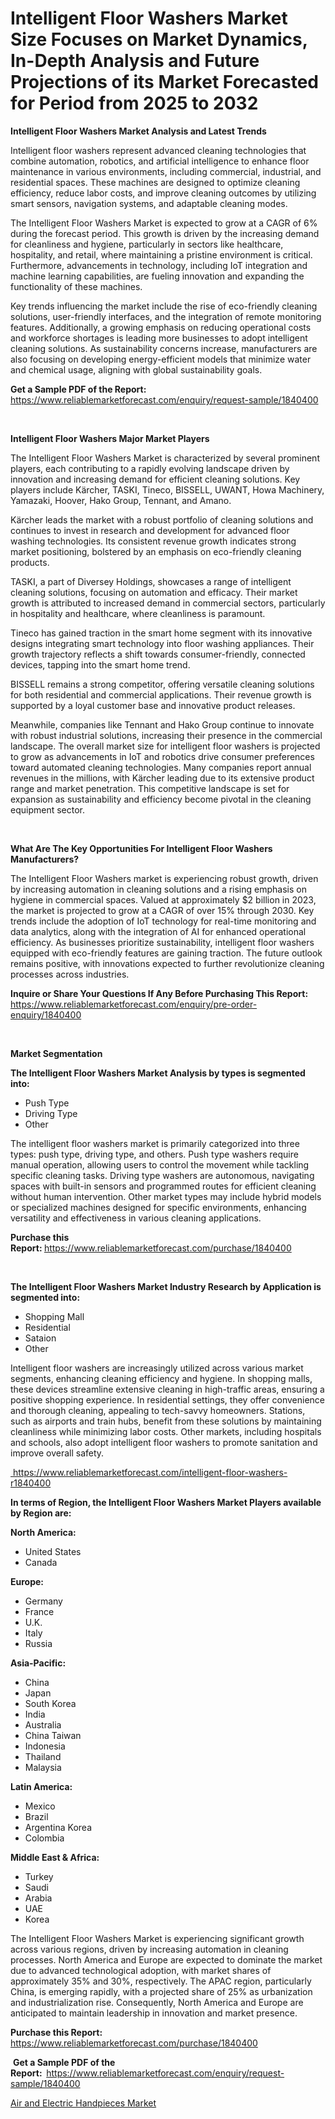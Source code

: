 <p><h1>Intelligent Floor Washers Market Size Focuses on Market Dynamics, In-Depth Analysis and Future Projections of its Market Forecasted for Period from 2025 to 2032</h1></p><p><strong>Intelligent Floor Washers Market Analysis and Latest Trends</strong></p>
<p><p>Intelligent floor washers represent advanced cleaning technologies that combine automation, robotics, and artificial intelligence to enhance floor maintenance in various environments, including commercial, industrial, and residential spaces. These machines are designed to optimize cleaning efficiency, reduce labor costs, and improve cleaning outcomes by utilizing smart sensors, navigation systems, and adaptable cleaning modes.</p><p>The Intelligent Floor Washers Market is expected to grow at a CAGR of 6% during the forecast period. This growth is driven by the increasing demand for cleanliness and hygiene, particularly in sectors like healthcare, hospitality, and retail, where maintaining a pristine environment is critical. Furthermore, advancements in technology, including IoT integration and machine learning capabilities, are fueling innovation and expanding the functionality of these machines.</p><p>Key trends influencing the market include the rise of eco-friendly cleaning solutions, user-friendly interfaces, and the integration of remote monitoring features. Additionally, a growing emphasis on reducing operational costs and workforce shortages is leading more businesses to adopt intelligent cleaning solutions. As sustainability concerns increase, manufacturers are also focusing on developing energy-efficient models that minimize water and chemical usage, aligning with global sustainability goals.</p></p>
<p><strong>Get a Sample PDF of the Report:&nbsp;</strong> <a href="https://www.reliablemarketforecast.com/enquiry/request-sample/1840400?utm_campaign=2925&utm_medium=2&utm_source=Github&utm_content=ia&utm_term=12042025&utm_id=intelligent-floor-washers">https://www.reliablemarketforecast.com/enquiry/request-sample/1840400</a></p>
<p>&nbsp;</p>
<p><strong>Intelligent Floor Washers Major Market Players</strong></p>
<p><p>The Intelligent Floor Washers Market is characterized by several prominent players, each contributing to a rapidly evolving landscape driven by innovation and increasing demand for efficient cleaning solutions. Key players include Kärcher, TASKI, Tineco, BISSELL, UWANT, Howa Machinery, Yamazaki, Hoover, Hako Group, Tennant, and Amano.</p><p>Kärcher leads the market with a robust portfolio of cleaning solutions and continues to invest in research and development for advanced floor washing technologies. Its consistent revenue growth indicates strong market positioning, bolstered by an emphasis on eco-friendly cleaning products.</p><p>TASKI, a part of Diversey Holdings, showcases a range of intelligent cleaning solutions, focusing on automation and efficacy. Their market growth is attributed to increased demand in commercial sectors, particularly in hospitality and healthcare, where cleanliness is paramount.</p><p>Tineco has gained traction in the smart home segment with its innovative designs integrating smart technology into floor washing appliances. Their growth trajectory reflects a shift towards consumer-friendly, connected devices, tapping into the smart home trend.</p><p>BISSELL remains a strong competitor, offering versatile cleaning solutions for both residential and commercial applications. Their revenue growth is supported by a loyal customer base and innovative product releases.</p><p>Meanwhile, companies like Tennant and Hako Group continue to innovate with robust industrial solutions, increasing their presence in the commercial landscape. The overall market size for intelligent floor washers is projected to grow as advancements in IoT and robotics drive consumer preferences toward automated cleaning technologies. Many companies report annual revenues in the millions, with Kärcher leading due to its extensive product range and market penetration. This competitive landscape is set for expansion as sustainability and efficiency become pivotal in the cleaning equipment sector.</p></p>
<p>&nbsp;</p>
<p><strong>What Are The Key Opportunities For Intelligent Floor Washers Manufacturers?</strong></p>
<p><p>The Intelligent Floor Washers market is experiencing robust growth, driven by increasing automation in cleaning solutions and a rising emphasis on hygiene in commercial spaces. Valued at approximately $2 billion in 2023, the market is projected to grow at a CAGR of over 15% through 2030. Key trends include the adoption of IoT technology for real-time monitoring and data analytics, along with the integration of AI for enhanced operational efficiency. As businesses prioritize sustainability, intelligent floor washers equipped with eco-friendly features are gaining traction. The future outlook remains positive, with innovations expected to further revolutionize cleaning processes across industries.</p></p>
<p><strong>Inquire or Share Your Questions If Any Before Purchasing This Report:</strong> <a href="https://www.reliablemarketforecast.com/enquiry/pre-order-enquiry/1840400?utm_campaign=2925&utm_medium=2&utm_source=Github&utm_content=ia&utm_term=12042025&utm_id=intelligent-floor-washers">https://www.reliablemarketforecast.com/enquiry/pre-order-enquiry/1840400</a></p>
<p>&nbsp;</p>
<p><strong>Market Segmentation</strong></p>
<p><strong>The Intelligent Floor Washers Market Analysis by types is segmented into:</strong></p>
<p><ul><li>Push Type</li><li>Driving Type</li><li>Other</li></ul></p>
<p><p>The intelligent floor washers market is primarily categorized into three types: push type, driving type, and others. Push type washers require manual operation, allowing users to control the movement while tackling specific cleaning tasks. Driving type washers are autonomous, navigating spaces with built-in sensors and programmed routes for efficient cleaning without human intervention. Other market types may include hybrid models or specialized machines designed for specific environments, enhancing versatility and effectiveness in various cleaning applications.</p></p>
<p><strong>Purchase this Report:&nbsp;</strong><a href="https://www.reliablemarketforecast.com/purchase/1840400?utm_campaign=2925&utm_medium=2&utm_source=Github&utm_content=ia&utm_term=12042025&utm_id=intelligent-floor-washers">https://www.reliablemarketforecast.com/purchase/1840400</a></p>
<p>&nbsp;</p>
<p><strong>The Intelligent Floor Washers Market Industry Research by Application is segmented into:</strong></p>
<p><ul><li>Shopping Mall</li><li>Residential</li><li>Sataion</li><li>Other</li></ul></p>
<p><p>Intelligent floor washers are increasingly utilized across various market segments, enhancing cleaning efficiency and hygiene. In shopping malls, these devices streamline extensive cleaning in high-traffic areas, ensuring a positive shopping experience. In residential settings, they offer convenience and thorough cleaning, appealing to tech-savvy homeowners. Stations, such as airports and train hubs, benefit from these solutions by maintaining cleanliness while minimizing labor costs. Other markets, including hospitals and schools, also adopt intelligent floor washers to promote sanitation and improve overall safety.</p></p>
<p><a href="https://www.reliablemarketforecast.com/intelligent-floor-washers-r1840400?utm_campaign=2925&utm_medium=2&utm_source=Github&utm_content=ia&utm_term=12042025&utm_id=intelligent-floor-washers">&nbsp;https://www.reliablemarketforecast.com/intelligent-floor-washers-r1840400</a></p>
<p><strong>In terms of Region, the Intelligent Floor Washers Market Players available by Region are:</strong></p>
<p>
    <p> <strong> North America: </strong>
        <ul>
            <li>United States</li>
            <li>Canada</li>
        </ul>
        </p> 
    <p> <strong> Europe: </strong>
        <ul>
            <li>Germany</li>
            <li>France</li>
            <li>U.K.</li>
            <li>Italy</li>
            <li>Russia</li>
        </ul>
        </p> 
    <p> <strong> Asia-Pacific: </strong>
        <ul>
            <li>China</li>
            <li>Japan</li>
            <li>South Korea</li>
            <li>India</li>
            <li>Australia</li>
            <li>China Taiwan</li>
            <li>Indonesia</li>
            <li>Thailand</li>
            <li>Malaysia</li>
        </ul>
        </p> 
    <p> <strong> Latin America: </strong>
        <ul>
            <li>Mexico</li>
            <li>Brazil</li>
            <li>Argentina Korea</li>
            <li>Colombia</li>
        </ul>
        </p> 
    <p> <strong> Middle East & Africa: </strong>
        <ul>
            <li>Turkey</li>
            <li>Saudi</li>
            <li>Arabia</li>
            <li>UAE</li>
            <li>Korea</li>
        </ul>
    </p>
    </p>
<p><p>The Intelligent Floor Washers Market is experiencing significant growth across various regions, driven by increasing automation in cleaning processes. North America and Europe are expected to dominate the market due to advanced technological adoption, with market shares of approximately 35% and 30%, respectively. The APAC region, particularly China, is emerging rapidly, with a projected share of 25% as urbanization and industrialization rise. Consequently, North America and Europe are anticipated to maintain leadership in innovation and market presence.</p></p>
<p><strong>Purchase this Report: </strong><a href="https://www.reliablemarketforecast.com/purchase/1840400?utm_campaign=2925&utm_medium=2&utm_source=Github&utm_content=ia&utm_term=12042025&utm_id=intelligent-floor-washers">https://www.reliablemarketforecast.com/purchase/1840400</a></p>
<p>&nbsp;<strong>Get a Sample PDF of the Report:&nbsp;&nbsp;</strong><a href="https://www.reliablemarketforecast.com/enquiry/request-sample/1840400?utm_campaign=2925&utm_medium=2&utm_source=Github&utm_content=ia&utm_term=12042025&utm_id=intelligent-floor-washers">https://www.reliablemarketforecast.com/enquiry/request-sample/1840400</a></p>
<p><strong></strong></p>
<p><p><a href="https://github.com/lalkobrinarb/Market-Research-Report-List-1/blob/main/air-and-electric-handpieces-market.md?utm_campaign=2925&utm_medium=2&utm_source=Github&utm_content=ia&utm_term=12042025&utm_id=intelligent-floor-washers">Air and Electric Handpieces Market</a></p></p>